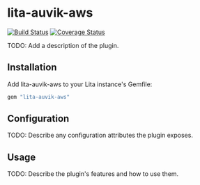 # lita-auvik-aws

[![Build Status](https://travis-ci.org/digitaljedi2/lita-auvik-aws.png?branch=master)](https://travis-ci.org/digitaljedi2/lita-auvik-aws)
[![Coverage Status](https://coveralls.io/repos/digitaljedi2/lita-auvik-aws/badge.png)](https://coveralls.io/r/digitaljedi2/lita-auvik-aws)

TODO: Add a description of the plugin.

## Installation

Add lita-auvik-aws to your Lita instance's Gemfile:

``` ruby
gem "lita-auvik-aws"
```

## Configuration

TODO: Describe any configuration attributes the plugin exposes.

## Usage

TODO: Describe the plugin's features and how to use them.
